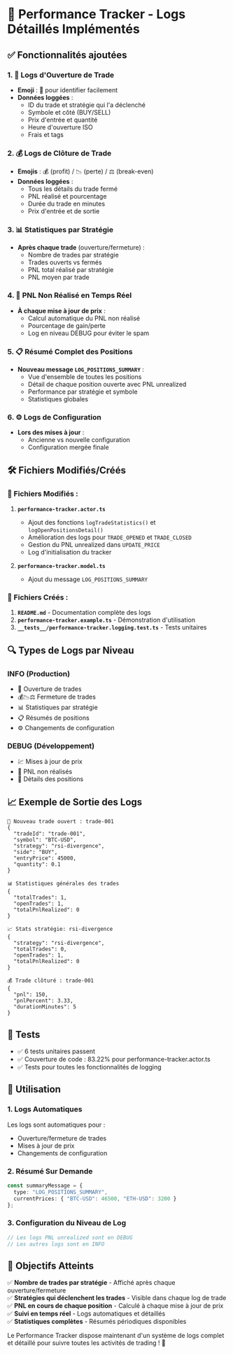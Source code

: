 # 🎯 Performance Tracker - Logs Détaillés Implémentés

## ✅ Fonctionnalités ajoutées

### 1. 🚀 Logs d'Ouverture de Trade
- **Emoji** : 🚀 pour identifier facilement
- **Données loggées** :
  - ID du trade et stratégie qui l'a déclenché
  - Symbole et côté (BUY/SELL)
  - Prix d'entrée et quantité
  - Heure d'ouverture ISO
  - Frais et tags

### 2. 💰 Logs de Clôture de Trade
- **Emojis** : 💰 (profit) / 📉 (perte) / ⚖️ (break-even)
- **Données loggées** :
  - Tous les détails du trade fermé
  - PNL réalisé et pourcentage
  - Durée du trade en minutes
  - Prix d'entrée et de sortie

### 3. 📊 Statistiques par Stratégie
- **Après chaque trade** (ouverture/fermeture) :
  - Nombre de trades par stratégie
  - Trades ouverts vs fermés
  - PNL total réalisé par stratégie
  - PNL moyen par trade

### 4. 🔄 PNL Non Réalisé en Temps Réel
- **À chaque mise à jour de prix** :
  - Calcul automatique du PNL non réalisé
  - Pourcentage de gain/perte
  - Log en niveau DEBUG pour éviter le spam

### 5. 📋 Résumé Complet des Positions
- **Nouveau message `LOG_POSITIONS_SUMMARY`** :
  - Vue d'ensemble de toutes les positions
  - Détail de chaque position ouverte avec PNL unrealized
  - Performance par stratégie et symbole
  - Statistiques globales

### 6. ⚙️ Logs de Configuration
- **Lors des mises à jour** :
  - Ancienne vs nouvelle configuration
  - Configuration mergée finale

## 🛠️ Fichiers Modifiés/Créés

### 📝 Fichiers Modifiés :
1. **`performance-tracker.actor.ts`**
   - Ajout des fonctions `logTradeStatistics()` et `logOpenPositionsDetail()`
   - Amélioration des logs pour `TRADE_OPENED` et `TRADE_CLOSED`
   - Gestion du PNL unrealized dans `UPDATE_PRICE`
   - Log d'initialisation du tracker

2. **`performance-tracker.model.ts`**
   - Ajout du message `LOG_POSITIONS_SUMMARY`

### 📄 Fichiers Créés :
1. **`README.md`** - Documentation complète des logs
2. **`performance-tracker.example.ts`** - Démonstration d'utilisation
3. **`__tests__/performance-tracker.logging.test.ts`** - Tests unitaires

## 🔍 Types de Logs par Niveau

### INFO (Production)
- 🚀 Ouverture de trades
- 💰📉⚖️ Fermeture de trades
- 📊 Statistiques par stratégie
- 📋 Résumés de positions
- ⚙️ Changements de configuration

### DEBUG (Développement)
- 💹 Mises à jour de prix
- 🔄 PNL non réalisés
- 🔹 Détails des positions

## 📈 Exemple de Sortie des Logs

```
🚀 Nouveau trade ouvert : trade-001
{
  "tradeId": "trade-001",
  "symbol": "BTC-USD", 
  "strategy": "rsi-divergence",
  "side": "BUY",
  "entryPrice": 45000,
  "quantity": 0.1
}

📊 Statistiques générales des trades
{
  "totalTrades": 1,
  "openTrades": 1,
  "totalPnlRealized": 0
}

📈 Stats stratégie: rsi-divergence
{
  "strategy": "rsi-divergence",
  "totalTrades": 0,
  "openTrades": 1,
  "totalPnlRealized": 0
}

💰 Trade clôturé : trade-001
{
  "pnl": 150,
  "pnlPercent": 3.33,
  "durationMinutes": 5
}
```

## 🧪 Tests
- ✅ 6 tests unitaires passent
- ✅ Couverture de code : 83.22% pour performance-tracker.actor.ts
- ✅ Tests pour toutes les fonctionnalités de logging

## 🚀 Utilisation

### 1. Logs Automatiques
Les logs sont automatiques pour :
- Ouverture/fermeture de trades
- Mises à jour de prix
- Changements de configuration

### 2. Résumé Sur Demande
```typescript
const summaryMessage = {
  type: "LOG_POSITIONS_SUMMARY",
  currentPrices: { "BTC-USD": 46500, "ETH-USD": 3200 }
};
```

### 3. Configuration du Niveau de Log
```typescript
// Les logs PNL unrealized sont en DEBUG
// Les autres logs sont en INFO
```

## 🎯 Objectifs Atteints

✅ **Nombre de trades par stratégie** - Affiché après chaque ouverture/fermeture  
✅ **Stratégies qui déclenchent les trades** - Visible dans chaque log de trade  
✅ **PNL en cours de chaque position** - Calculé à chaque mise à jour de prix  
✅ **Suivi en temps réel** - Logs automatiques et détaillés  
✅ **Statistiques complètes** - Résumés périodiques disponibles  

Le Performance Tracker dispose maintenant d'un système de logs complet et détaillé pour suivre toutes les activités de trading ! 🎉

